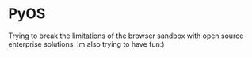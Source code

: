 # PyOS
Trying to break the limitations of the browser sandbox with open source enterprise solutions. Im also trying to have fun:)
